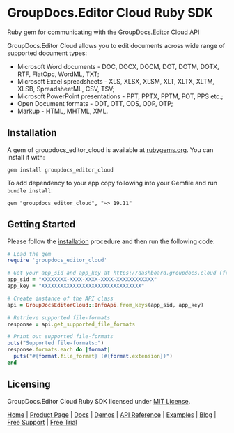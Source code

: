 # GroupDocs.Editor Cloud Ruby SDK
Ruby gem for communicating with the GroupDocs.Editor Cloud API

GroupDocs.Editor Cloud allows you to edit documents across wide range of supported document types:
   * Microsoft Word documents - DOC, DOCX, DOCM, DOT, DOTM, DOTX, RTF, FlatOpc, WordML, TXT;
   * Microsoft Excel spreadsheets - XLS, XLSX, XLSM, XLT, XLTX, XLTM, XLSB, SpreadsheetML, CSV, TSV;
   * Microsoft PowerPoint presentations - PPT, PPTX, PPTM, POT, PPS etc.;
   * Open Document formats - ODT, OTT, ODS, ODP, OTP;
   * Markup - HTML, MHTML, XML.
## Installation

A gem of groupdocs_editor_cloud is available at [rubygems.org](https://rubygems.org). You can install it with:

```shell
gem install groupdocs_editor_cloud
```    

To add dependency to your app copy following into your Gemfile and run `bundle install`:

```
gem "groupdocs_editor_cloud", "~> 19.11"
```

## Getting Started

Please follow the [installation](#installation) procedure and then run the following code:
```ruby
# Load the gem
require 'groupdocs_editor_cloud'

# Get your app_sid and app_key at https://dashboard.groupdocs.cloud (free registration is required).
app_sid = "XXXXXXXX-XXXX-XXXX-XXXX-XXXXXXXXXXXX"
app_key = "XXXXXXXXXXXXXXXXXXXXXXXXXXXXXXXX"

# Create instance of the API class
api = GroupDocsEditorCloud::InfoApi.from_keys(app_sid, app_key)

# Retrieve supported file-formats
response = api.get_supported_file_formats

# Print out supported file-formats
puts("Supported file-formats:")
response.formats.each do |format|
  puts("#{format.file_format} (#{format.extension})") 
end
```

## Licensing
GroupDocs.Editor Cloud Ruby SDK licensed under [MIT License](LICENSE).

[Home](https://www.groupdocs.cloud/) | [Product Page](https://products.groupdocs.cloud/editor/ruby) | [Docs](https://docs.groupdocs.cloud/editor/) | [Demos](https://products.groupdocs.app/editor/family) | [API Reference](https://apireference.groupdocs.cloud/editor/) | [Examples](https://github.com/groupdocs-editor-cloud/groupdocs-editor-cloud-ruby-samples) | [Blog](https://blog.groupdocs.cloud/category/editor/) | [Free Support](https://forum.groupdocs.cloud/c/editor) | [Free Trial](https://purchase.groupdocs.cloud/trial)
